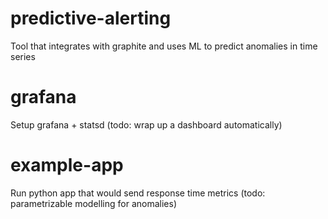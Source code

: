 # predictive-alerting
Tool that integrates with graphite and uses ML to predict anomalies in time series

# grafana
Setup grafana + statsd (todo: wrap up a dashboard automatically)

# example-app
Run python app that would send response time metrics (todo: parametrizable modelling for anomalies) 
